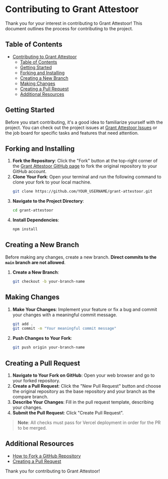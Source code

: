 # Contributing to Grant Attestoor

Thank you for your interest in contributing to Grant Attestoor! This document outlines the process for contributing to the project.

## Table of Contents

- [Contributing to Grant Attestoor](#contributing-to-grant-attestoor)
  - [Table of Contents](#table-of-contents)
  - [Getting Started](#getting-started)
  - [Forking and Installing](#forking-and-installing)
  - [Creating a New Branch](#creating-a-new-branch)
  - [Making Changes](#making-changes)
  - [Creating a Pull Request](#creating-a-pull-request)
  - [Additional Resources](#additional-resources)

## Getting Started

Before you start contributing, it's a good idea to familiarize yourself with the project. You can check out the project issues at [Grant Attestoor Issues](https://github.com/boilerrat/grant-attestoor/issues) or the job board for specific tasks and features that need attention.

## Forking and Installing

1. **Fork the Repository**: Click the "Fork" button at the top-right corner of the [Grant Attestoor GitHub page](https://github.com/boilerrat/grant-attestoor) to fork the original repository to your GitHub account.
2. **Clone Your Fork**: Open your terminal and run the following command to clone your fork to your local machine.
    ```bash
    git clone https://github.com/YOUR_USERNAME/grant-attestoor.git
    ```
3. **Navigate to the Project Directory**: 
    ```bash
    cd grant-attestoor
    ```
4. **Install Dependencies**: 
    ```bash
    npm install
    ```

## Creating a New Branch

Before making any changes, create a new branch. **Direct commits to the `main` branch are not allowed**.

1. **Create a New Branch**: 

    ```bash
    git checkout -b your-branch-name
    ```

## Making Changes

1. **Make Your Changes**: Implement your feature or fix a bug and commit your changes with a meaningful commit message.
    
    ```bash
    git add .
    git commit -m "Your meaningful commit message"
    ```

2. **Push Changes to Your Fork**: 
    
    ```bash
    git push origin your-branch-name
    ```

## Creating a Pull Request

1. **Navigate to Your Fork on GitHub**: Open your web browser and go to your forked repository.
2. **Create a Pull Request**: Click the "New Pull Request" button and choose the original repository as the base repository and your branch as the compare branch.
3. **Describe Your Changes**: Fill in the pull request template, describing your changes.
4. **Submit the Pull Request**: Click "Create Pull Request".

> **Note**: All checks must pass for Vercel deployment in order for the PR to be merged.

## Additional Resources

- [How to Fork a GitHub Repository](https://docs.github.com/en/get-started/quickstart/fork-a-repo)
- [Creating a Pull Request](https://docs.github.com/en/pull-requests/collaborating-with-issues-and-pull-requests/creating-a-pull-request)

Thank you for contributing to Grant Attestoor!
